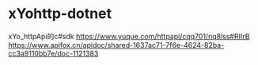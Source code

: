 # xYohttp-dotnet
xYo_httpApi的c#sdk
https://www.yuque.com/httpapi/cqq701/nq8lss#RIIrB
https://www.apifox.cn/apidoc/shared-1637ac71-7f6e-4624-82ba-cc3a9110bb7e/doc-1121383
